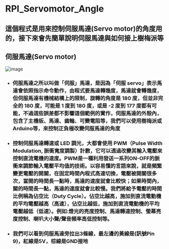 # RPI_Servomotor_Angle
## 這個程式是用來控制伺服馬達(Servo motor)的角度用的，接下來會先簡單說明伺服馬達與如何接上樹梅派等

##  伺服馬達(Servo motor)  
![image](https://github.com/MeowWnag/RPI_Servomotor_Angle/assets/119922838/1f8cc05d-2de6-46a0-85ba-9eca09c225dc)
* ### 伺服馬達之所以叫做「伺服」馬達，是因為「伺服 servo」表示馬達會依照指示命令動作，由程式要馬達轉幾度，馬達就會轉幾度，但伺服馬達有機械結構上的限制，旋轉的角度是 180 度，但並非完全的 180 度，可能是 1 度到 180 度，或是 -2 度到 177 度都有可能，不過這些誤差都不影響這個範例的實作，伺服馬達的外殼內，包含了主機板、馬達、齒輪、可變電阻等，我們可以使用樹梅派或Arduino等，來控制正負極改變伺服馬達的角度
* ### 控制伺服馬達轉速或 LED 調光，大都會使用 PWM（Pulse Width Modulation, 脈衝寬度調製）計數，它可以透過改變其輸入電壓來控制直流電機的速度。PWM是一種利用發送一系列ON-OFF的脈衝來調節輸入電壓平均值的技術。以容易懂的言語來說，就是頻繁變更電壓的開關，在固定時間內程式高速切換，電壓被開關很多次，當開的時間長一點時，馬達的速度就會比較快；如果時間內，關的時間長一點，馬達的速度就會比較慢。我們將給予電壓的時間比例稱為佔空比（Duty Cycle）。佔空比越高，施加到直流電動機的平均電壓越高（高速），佔空比越低，施加到直流電動機的平均電壓越低（低速）。例如:燈光的亮度控制、馬達轉速控制、螢幕亮度控制、喇叭大小聲/聲音頻率高低控制等。
* ### 我們可以看到伺服馬達旁拉出3條線，最左邊的黃線是(訊號Pin 9)，紅線是5V，棕線是GND接地



